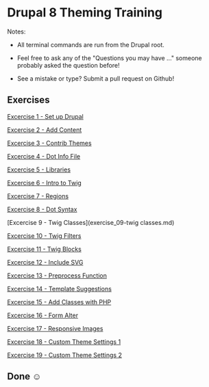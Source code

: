 # Drupal 8 Theming Training


Notes:

* All terminal commands are run from the Drupal root. 

* Feel free to ask any of the "Questions you may have ..." someone probably asked the question before!

* See a mistake or type? Submit a pull request on Github! 

## Exercises
 
[Excercise 1 - Set up Drupal](exercise_01-intro-debug.md)

[Excercise 2 - Add Content](exercise_02-add-content.md)

[Excercise 3 - Contrib Themes](exercise_03-contrib-themes.md)

[Excercise 4 - Dot Info File](exercise_04-dot-info.md)

[Excercise 5 - Libraries](exercise_05-libraries.md)

[Excercise 6 - Intro to Twig](exercise_06-intro-to-twig.md)

[Excercise 7 - Regions](exercise_07-twig-new-region.md)

[Excercise 8 - Dot Syntax](exercise_08-twig-dot-syntax.md)

[Excercise 9 - Twig Classes](exercise_09-twig classes.md)

[Excercise 10 - Twig Filters](exercise_10-twig-filters.md)

[Excercise 11 - Twig Blocks](exercise_11-twig-block.md)

[Excercise 12 - Include SVG](exercise_12-twig-include-svg.md)

[Excercise 13 - Preprocess Function](exercise_13-preprocess.md)

[Excercise 14 - Template Suggestions](exercise_14-new-template-suggestions.md)

[Excercise 15 - Add Classes with PHP](exercise_15-preprocess-add-classses.md)

[Excercise 16 - Form Alter](exercise_16-form-alter.md)

[Excercise 17 - Responsive Images](exercise_17-responsive.md)

[Excercise 18 - Custom Theme Settings 1](exercise_18-theme-settings1.md)

[Excercise 19 - Custom Theme Settings 2](exercise_19-theme-settings2.md)

## Done ☺

